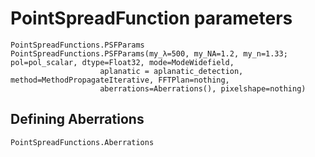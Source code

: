 # PointSpreadFunction parameters

```@docs
PointSpreadFunctions.PSFParams
PointSpreadFunctions.PSFParams(my_λ=500, my_NA=1.2, my_n=1.33; pol=pol_scalar, dtype=Float32, mode=ModeWidefield, 
                    aplanatic = aplanatic_detection, method=MethodPropagateIterative, FFTPlan=nothing,
                    aberrations=Aberrations(), pixelshape=nothing)
```

## Defining Aberrations

```@docs
PointSpreadFunctions.Aberrations
```

